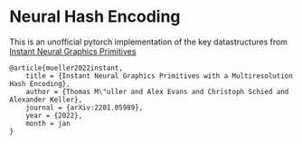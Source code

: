 # Neural Hash Encoding

This is an unofficial pytorch implementation of the key datastructures from [Instant Neural Graphics Primitives](https://github.com/NVlabs/instant-ngp)

```
@article{mueller2022instant,
    title = {Instant Neural Graphics Primitives with a Multiresolution Hash Encoding},
    author = {Thomas M\"uller and Alex Evans and Christoph Schied and Alexander Keller},
    journal = {arXiv:2201.05989},
    year = {2022},
    month = jan
}
```